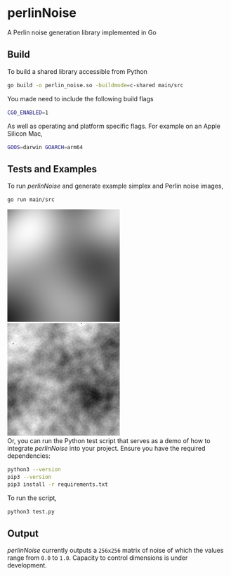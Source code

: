 # perlinNoise
A Perlin noise generation library implemented in Go

## Build 

To build a shared library accessible from Python
```bash
go build -o perlin_noise.so -buildmode=c-shared main/src
```
You made need to include the following build flags
```bash
CGO_ENABLED=1
```
As well as operating and platform specific flags. For example on an Apple Silicon Mac,
```bash
GOOS=darwin GOARCH=arm64
```

## Tests and Examples
To run _perlinNoise_ and generate example simplex and Perlin noise images,
```bash
go run main/src
```
![Simplex Noise](example/output_simplex.png)  
![Perlin Noise](example/output_perlin.png)  
Or, you can run the Python test script that serves as a demo of how to integrate _perlinNoise_ into your project.
Ensure you have the required dependencies:
```bash
python3 --version
pip3 --version
pip3 install -r requirements.txt
```
To run the script,
```bash
python3 test.py
```

## Output 
_perlinNoise_ currently outputs a `256x256` matrix of noise of which the values range from `0.0` to `1.0`. Capacity to control dimensions is under development.